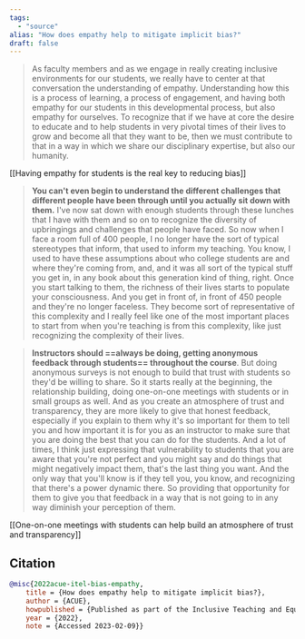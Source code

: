```yaml
---
tags:
  - "source"
alias: "How does empathy help to mitigate implicit bias?"
draft: false
---
```

> As faculty members and as we engage in really creating inclusive environments for our students, we really have to center at that conversation the understanding of empathy. Understanding how this is a process of learning, a process of engagement, and having both empathy for our students in this developmental process, but also empathy for ourselves. To recognize that if we have at core the desire to educate and to help students in very pivotal times of their lives to grow and become all that they want to be, then we must contribute to that in a way in which we share our disciplinary expertise, but also our humanity. 

[[Having empathy for students is the real key to reducing bias]]

> **You can't even begin to understand the different challenges that different people have been through until you actually sit down with them.** I've now sat down with enough students through these lunches that I have with them and so on to recognize the diversity of upbringings and challenges that people have faced. So now when I face a room full of 400 people, I no longer have the sort of typical stereotypes that inform, that used to inform my teaching. You know, I used to have these assumptions about who college students are and where they're coming from, and, and it was all sort of the typical stuff you get in, in any book about this generation kind of thing, right. Once you start talking to them, the richness of their lives starts to populate your consciousness. And you get in front of, in front of 450 people and they're no  longer faceless. They become sort of representative of this complexity and I really feel like one of the most  important places to start from when you're teaching is from this complexity, like just recognizing the complexity of their lives. 

> **Instructors should ==always be doing, getting anonymous feedback through students== throughout the course**. But doing anonymous surveys is not enough to build that trust with students so they'd be willing to share. So it starts really at the beginning, the relationship building, doing one-on-one meetings with students or in small groups as well. And as you create an atmosphere of trust and transparency, they are more likely to give that honest feedback, especially if you explain to them why it's so important for them to tell you and how important it is for you as an instructor to make sure that you are doing the best that you can do for the students. And a lot of times, I think just expressing that vulnerability to students that you are aware that you're not perfect and you might say and do things that might negatively impact them, that's the last thing you want. And the only way that you'll know is if they tell you, you know, and recognizing that there's a power dynamic there. So providing that opportunity for them to give you that feedback in a way that is not going to in any way diminish your perception of them.

[[One-on-one meetings with students can help build an atmosphere of trust and transparency]]
## Citation

```bibtex
@misc{2022acue-itel-bias-empathy,
	title = {How does empathy help to mitigate implicit bias?},
	author = {ACUE},
	howpublished = {Published as part of the Inclusive Teaching and Equitable Learning course},
	year = {2022},
	note = {Accessed 2023-02-09}}
```

